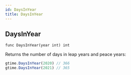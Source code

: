 ```yaml
---
id: DaysInYear
title: DaysInYear
---
```



## DaysInYear
`func DaysInYear(year int) int`

Returns the number of days in leap years and peace years:
```js
gtime.DaysInYear(2020) // 366
gtime.DaysInYear(2021) // 365
```

